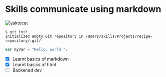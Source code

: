 # Skills communicate using markdown

![yaktocat](https://github.com/xxdiii/skills-communicate-using-markdown/assets/145780438/0b5df16a-4bdb-44e5-ad75-7df0a3e394a4)

```
$ git init
Initialized empty Git repository in /Users/skills/Projects/recipe-repository/.git/
```

``` javascript
var myVar = "Hello, world!";
```

- [x] Learnt basics of markdown
- [x] Learnt basics of html
- [ ] Backened dev
